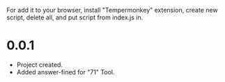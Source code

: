 For add it to your browser, install "Tempermonkey" extension,
create new script, delete all, and put script from index.js in.

# 0.0.1
* Project created.
* Added answer-fined for "71" Tool.